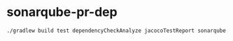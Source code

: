 # sonarqube-pr-dep


```shell
./gradlew build test dependencyCheckAnalyze jacocoTestReport sonarqube
```
